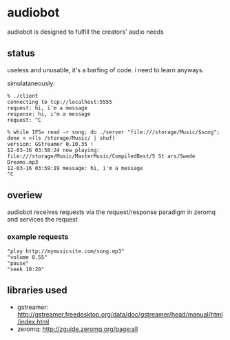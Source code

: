 # audiobot

audiobot is designed to fulfill the creators' audio needs

## status

useless and unusable, it's a barfing of code. i need to learn anyways.

simulataneously:

    % ./client
    connecting to tcp://localhost:5555
    request: hi, i'm a message
    response: hi, i'm a message                                                        request: ^C  

    % while IFS= read -r song; do ./server "file:///storage/Music/$song"; done < <(ls /storage/Music/ | shuf)
    version: GStreamer 0.10.35 !
    12-03-16 03:58:24 now playing: file:///storage/Music/MasterMusic/CompiledBest/5 St ars/Swede Dreams.mp3
    12-03-16 03:59:19 message: hi, i'm a message
    ^C
    
## overiew

audiobot receives requests via the request/response paradigm in zeromq and services the request

### example requests

    "play http://mymusicsite.com/song.mp3"
    "volume 0.55"
    "pause"
    "seek 10:20"

## libraries used

- gstreamer: http://gstreamer.freedesktop.org/data/doc/gstreamer/head/manual/html/index.html
- zeromq: http://zguide.zeromq.org/page:all
